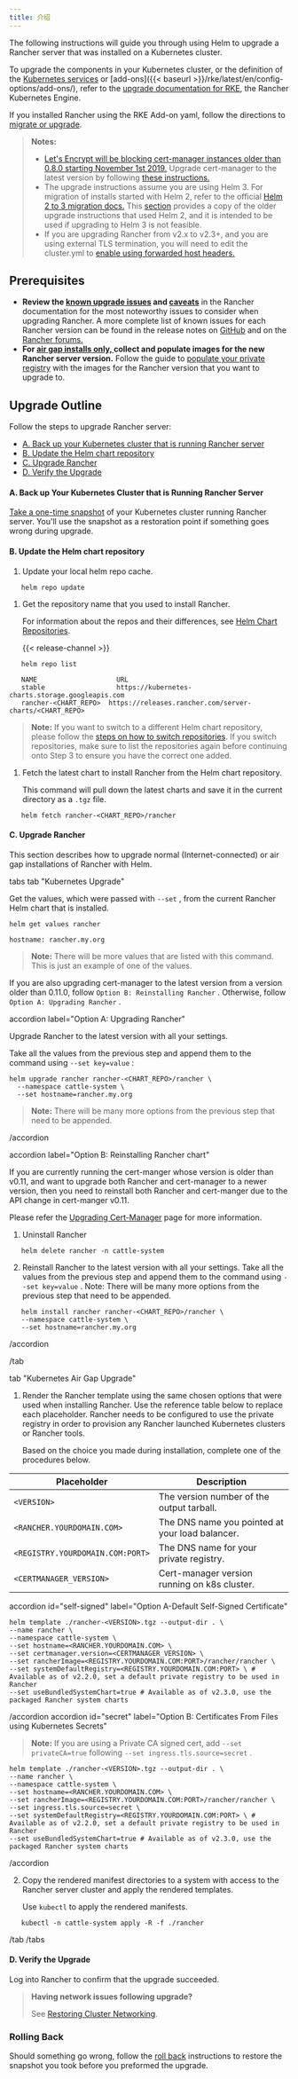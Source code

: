 ```yaml
---
title: 介绍
---
```


The following instructions will guide you through using Helm to upgrade a Rancher server that was installed on a Kubernetes cluster.

To upgrade the components in your Kubernetes cluster, or the definition of the [Kubernetes services]({{<baseurl>}}/rke/latest/en/config-options/services/) or [add-ons]({{< baseurl >}}/rke/latest/en/config-options/add-ons/), refer to the [upgrade documentation for RKE]({{<baseurl>}}/rke/latest/en/upgrades/), the Rancher Kubernetes Engine.

If you installed Rancher using the RKE Add-on yaml, follow the directions to [migrate or upgrade](/docs/upgrades/upgrades/migrating-from-rke-add-on).

> **Notes:**
>
> - [Let's Encrypt will be blocking cert-manager instances older than 0.8.0 starting November 1st 2019.](https://community.letsencrypt.org/t/blocking-old-cert-manager-versions/98753) Upgrade cert-manager to the latest version by following [these instructions.](/docs/installation/options/upgrading-cert-manager)
> - The upgrade instructions assume you are using Helm 3. For migration of installs started with Helm 2, refer to the official [Helm 2 to 3 migration docs.](https://helm.sh/blog/migrate-from-helm-v2-to-helm-v3/) This [section](/docs/upgrades/upgrades/ha/helm2) provides a copy of the older upgrade instructions that used Helm 2, and it is intended to be used if upgrading to Helm 3 is not feasible.
> - If you are upgrading Rancher from v2.x to v2.3+, and you are using external TLS termination, you will need to edit the cluster.yml to [enable using forwarded host headers.](/docs/installation/options/chart-options/#configuring-ingress-for-external-tls-when-using-nginx-v0-25)

## Prerequisites

* **Review the [known upgrade issues](/docs/upgrades/upgrades/#known-upgrade-issues) and [caveats](/docs/upgrades/upgrades/#caveats)** in the Rancher documentation for the most noteworthy issues to consider when upgrading Rancher. A more complete list of known issues for each Rancher version can be found in the release notes on [GitHub](https://github.com/rancher/rancher/releases) and on the [Rancher forums.](https://forums.rancher.com/c/announcements/12)
* **For [air gap installs only, ](/docs/installation/other-installation-methods/air-gap) collect and populate images for the new Rancher server version.** Follow the guide to [populate your private registry](/docs/installation/other-installation-methods/air-gap/populate-private-registry/) with the images for the Rancher version that you want to upgrade to.

## Upgrade Outline

Follow the steps to upgrade Rancher server:

* [A. Back up your Kubernetes cluster that is running Rancher server](#a-backup-your-kubernetes-cluster-that-is-running-rancher-server)
* [B. Update the Helm chart repository](#b-update-the-helm-chart-repository)
* [C. Upgrade Rancher](#c-upgrade-rancher)
* [D. Verify the Upgrade](#d-verify-the-upgrade)

#### A. Back up Your Kubernetes Cluster that is Running Rancher Server

[Take a one-time snapshot](/docs/backups/backups/ha-backups/#option-b-one-time-snapshots)
of your Kubernetes cluster running Rancher server. You'll use the snapshot as a restoration point if something goes wrong during upgrade.

#### B. Update the Helm chart repository

1. Update your local helm repo cache.

   

``` 
   helm repo update
   ```

1. Get the repository name that you used to install Rancher.

   For information about the repos and their differences, see [Helm Chart Repositories](/docs/installation/options/server-tags/#helm-chart-repositories).

   {{< release-channel >}}

   

``` 
   helm repo list

   NAME          	       URL
   stable        	       https://kubernetes-charts.storage.googleapis.com
   rancher-<CHART_REPO>	 https://releases.rancher.com/server-charts/<CHART_REPO>
   ```

   > **Note:** If you want to switch to a different Helm chart repository, please follow the [steps on how to switch repositories](/docs/installation/options/server-tags/#switching-to-a-different-helm-chart-repository). If you switch repositories, make sure to list the repositories again before continuing onto Step 3 to ensure you have the correct one added.

1) Fetch the latest chart to install Rancher from the Helm chart repository.

   This command will pull down the latest charts and save it in the current directory as a `.tgz` file.

   

``` plain
   helm fetch rancher-<CHART_REPO>/rancher
   ```

#### C. Upgrade Rancher

This section describes how to upgrade normal (Internet-connected) or air gap installations of Rancher with Helm.

 tabs 
 tab "Kubernetes Upgrade" 

Get the values, which were passed with `--set` , from the current Rancher Helm chart that is installed.

``` 
helm get values rancher

hostname: rancher.my.org
```

> **Note:** There will be more values that are listed with this command. This is just an example of one of the values.

If you are also upgrading cert-manager to the latest version from a version older than 0.11.0, follow `Option B: Reinstalling Rancher` . Otherwise, follow `Option A: Upgrading Rancher` .

 accordion label="Option A: Upgrading Rancher" 

Upgrade Rancher to the latest version with all your settings.

Take all the values from the previous step and append them to the command using `--set key=value` :

``` 
helm upgrade rancher rancher-<CHART_REPO>/rancher \
  --namespace cattle-system \
  --set hostname=rancher.my.org
```

> **Note:** There will be many more options from the previous step that need to be appended.

 /accordion 

 accordion label="Option B: Reinstalling Rancher chart" 

If you are currently running the cert-manger whose version is older than v0.11, and want to upgrade both Rancher and cert-manager to a newer version, then you need to reinstall both Rancher and cert-manger due to the API change in cert-manger v0.11.

Please refer the [Upgrading Cert-Manager](/docs/installation/options/upgrading-cert-manager) page for more information.

1. Uninstall Rancher

   

``` 
   helm delete rancher -n cattle-system
   ```

2. Reinstall Rancher to the latest version with all your settings. Take all the values from the previous step and append them to the command using `--set key=value` . Note: There will be many more options from the previous step that need to be appended.

   

``` 
   helm install rancher rancher-<CHART_REPO>/rancher \
   --namespace cattle-system \
   --set hostname=rancher.my.org
   ```

 /accordion 

 /tab 

 tab "Kubernetes Air Gap Upgrade" 

1. Render the Rancher template using the same chosen options that were used when installing Rancher. Use the reference table below to replace each placeholder. Rancher needs to be configured to use the private registry in order to provision any Rancher launched Kubernetes clusters or Rancher tools.

   Based on the choice you made during installation, complete one of the procedures below.

| Placeholder                      | Description                                     |
|----------------------------------|-------------------------------------------------|
| `<VERSION>` | The version number of the output tarball.       |
| `<RANCHER.YOURDOMAIN.COM>` | The DNS name you pointed at your load balancer. |
| `<REGISTRY.YOURDOMAIN.COM:PORT>` | The DNS name for your private registry.         |
| `<CERTMANAGER_VERSION>` | Cert-manager version running on k8s cluster.    |

 accordion id="self-signed" label="Option A-Default Self-Signed Certificate" 

``` plain
helm template ./rancher-<VERSION>.tgz --output-dir . \
--name rancher \
--namespace cattle-system \
--set hostname=<RANCHER.YOURDOMAIN.COM> \
--set certmanager.version=<CERTMANAGER_VERSION> \
--set rancherImage=<REGISTRY.YOURDOMAIN.COM:PORT>/rancher/rancher \
--set systemDefaultRegistry=<REGISTRY.YOURDOMAIN.COM:PORT> \ # Available as of v2.2.0, set a default private registry to be used in Rancher
--set useBundledSystemChart=true # Available as of v2.3.0, use the packaged Rancher system charts
```

 /accordion 
 accordion id="secret" label="Option B: Certificates From Files using Kubernetes Secrets" 

> **Note:** If you are using a Private CA signed cert, add `--set privateCA=true` following `--set ingress.tls.source=secret` .

``` plain
helm template ./rancher-<VERSION>.tgz --output-dir . \
--name rancher \
--namespace cattle-system \
--set hostname=<RANCHER.YOURDOMAIN.COM> \
--set rancherImage=<REGISTRY.YOURDOMAIN.COM:PORT>/rancher/rancher \
--set ingress.tls.source=secret \
--set systemDefaultRegistry=<REGISTRY.YOURDOMAIN.COM:PORT> \ # Available as of v2.2.0, set a default private registry to be used in Rancher
--set useBundledSystemChart=true # Available as of v2.3.0, use the packaged Rancher system charts
```

 /accordion 

2. Copy the rendered manifest directories to a system with access to the Rancher server cluster and apply the rendered templates.

   Use `kubectl` to apply the rendered manifests.

   

``` plain
   kubectl -n cattle-system apply -R -f ./rancher
   ```

 /tab 
 /tabs 

#### D. Verify the Upgrade

Log into Rancher to confirm that the upgrade succeeded.

> **Having network issues following upgrade?**
>
> See [Restoring Cluster Networking](/docs/upgrades/upgrades/namespace-migration/#restoring-cluster-networking).

### Rolling Back

Should something go wrong, follow the [roll back](/docs/upgrades/rollbacks/ha-server-rollbacks/) instructions to restore the snapshot you took before you preformed the upgrade.

